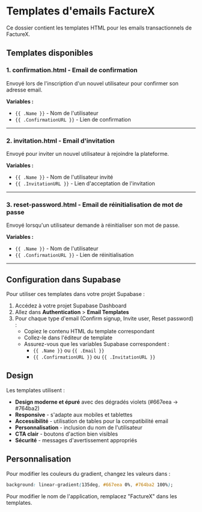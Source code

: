 # Templates d'emails FactureX

Ce dossier contient les templates HTML pour les emails transactionnels de FactureX.

## Templates disponibles

### 1. **confirmation.html** - Email de confirmation
Envoyé lors de l'inscription d'un nouvel utilisateur pour confirmer son adresse email.

**Variables :**
- `{{ .Name }}` - Nom de l'utilisateur
- `{{ .ConfirmationURL }}` - Lien de confirmation

---

### 2. **invitation.html** - Email d'invitation
Envoyé pour inviter un nouvel utilisateur à rejoindre la plateforme.

**Variables :**
- `{{ .Name }}` - Nom de l'utilisateur invité
- `{{ .InvitationURL }}` - Lien d'acceptation de l'invitation

---

### 3. **reset-password.html** - Email de réinitialisation de mot de passe
Envoyé lorsqu'un utilisateur demande à réinitialiser son mot de passe.

**Variables :**
- `{{ .Name }}` - Nom de l'utilisateur
- `{{ .ConfirmationURL }}` - Lien de réinitialisation

---

## Configuration dans Supabase

Pour utiliser ces templates dans votre projet Supabase :

1. Accédez à votre projet Supabase Dashboard
2. Allez dans **Authentication** > **Email Templates**
3. Pour chaque type d'email (Confirm signup, Invite user, Reset password) :
   - Copiez le contenu HTML du template correspondant
   - Collez-le dans l'éditeur de template
   - Assurez-vous que les variables Supabase correspondent :
     - `{{ .Name }}` ou `{{ .Email }}`
     - `{{ .ConfirmationURL }}` ou `{{ .InvitationURL }}`

## Design

Les templates utilisent :
- **Design moderne et épuré** avec des dégradés violets (#667eea → #764ba2)
- **Responsive** - s'adapte aux mobiles et tablettes
- **Accessibilité** - utilisation de tables pour la compatibilité email
- **Personnalisation** - inclusion du nom de l'utilisateur
- **CTA clair** - boutons d'action bien visibles
- **Sécurité** - messages d'avertissement appropriés

## Personnalisation

Pour modifier les couleurs du gradient, changez les valeurs dans :
```css
background: linear-gradient(135deg, #667eea 0%, #764ba2 100%);
```

Pour modifier le nom de l'application, remplacez "FactureX" dans les templates.
